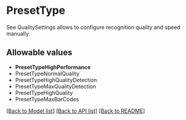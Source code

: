 # PresetType

See QualitySettings allows to configure recognition quality and speed manually.

## Allowable values
* **PresetTypeHighPerformance**
* PresetTypeNormalQuality
* PresetTypeHighQualityDetection
* PresetTypeMaxQualityDetection
* PresetTypeHighQuality
* PresetTypeMaxBarCodes

[[Back to Model list]](../README.md#documentation-for-models) [[Back to API list]](../README.md#documentation-for-api-endpoints) [[Back to README]](../README.md)
